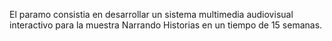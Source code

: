 

El paramo consistia en desarrollar un sistema multimedia audiovisual interactivo para la muestra Narrando Historias en un tiempo de 15 semanas.

